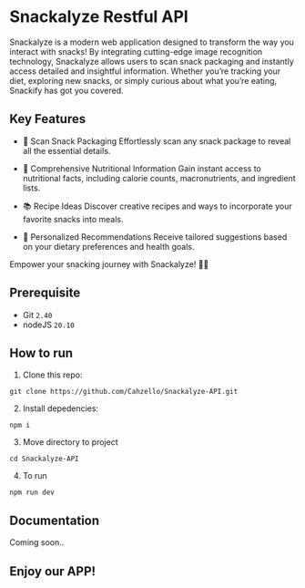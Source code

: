 # Snackalyze Restful API

Snackalyze is a modern web application designed to transform the way you interact with snacks! By integrating cutting-edge image recognition technology, Snackalyze allows users to scan snack packaging and instantly access detailed and insightful information. Whether you’re tracking your diet, exploring new snacks, or simply curious about what you’re eating, Snackify has got you covered.

## Key Features
- 📸 Scan Snack Packaging
Effortlessly scan any snack package to reveal all the essential details.

- 🍎 Comprehensive Nutritional Information
Gain instant access to nutritional facts, including calorie counts, macronutrients, and ingredient lists.

- 📚 Recipe Ideas
Discover creative recipes and ways to incorporate your favorite snacks into meals.

- 🌟 Personalized Recommendations
Receive tailored suggestions based on your dietary preferences and health goals.

Empower your snacking journey with Snackalyze! 🍫📖

## Prerequisite
- Git `2.40`
- nodeJS `20.10`
## How to run
1. Clone this repo:
```
git clone https://github.com/Cahzello/Snackalyze-API.git
```
2. Install depedencies:
```
npm i
```
3. Move directory to project
```
cd Snackalyze-API
```
4. To run
```
npm run dev
```

## Documentation
Coming soon..

## Enjoy our APP!



